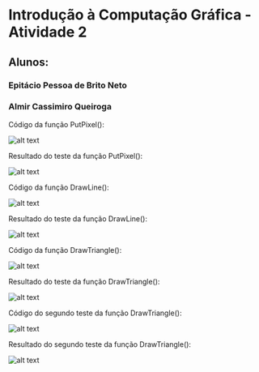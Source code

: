 # Introdução à Computação Gráfica - Atividade 2
<h2><b>Alunos:</b></h2>

<h3>Epitácio Pessoa de Brito Neto</h3>

<h3>Almir Cassimiro Queiroga</h3>


Código da função PutPixel():


![alt text](https://i.imgur.com/BUtFpRw.png)

Resultado do teste da função PutPixel():


![alt text](https://i.imgur.com/IgQ1X1c.png)

Código da função DrawLine():


![alt text](https://i.imgur.com/dQg7EKX.png)

Resultado do teste da função DrawLine():


![alt text](https://i.imgur.com/wemHw2n.png)

Código da função DrawTriangle():


![alt text](https://i.imgur.com/bK4g3bK.png)

Resultado do teste da função DrawTriangle():


![alt text](https://i.imgur.com/DpTTgbC.png)

Código do segundo teste da função DrawTriangle():


![alt text](https://i.imgur.com/pj2wGdU.png)

Resultado do segundo teste da função DrawTriangle():


![alt text](https://i.imgur.com/uoUcWEd.png)
